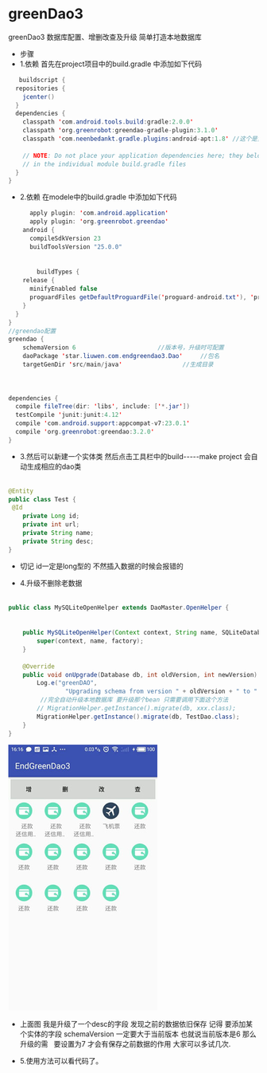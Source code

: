 # greenDao3
greenDao3 数据库配置、增删改查及升级 简单打造本地数据库


* 步骤
* 1.依赖 首先在project项目中的build.gradle 中添加如下代码


```java
   buildscript {
  repositories {
    jcenter()
  }
  dependencies {
    classpath 'com.android.tools.build:gradle:2.0.0'
    classpath 'org.greenrobot:greendao-gradle-plugin:3.1.0'
    classpath 'com.neenbedankt.gradle.plugins:android-apt:1.8' //这个是黄油刀的注解

    // NOTE: Do not place your application dependencies here; they belong
    // in the individual module build.gradle files
  }
}
```

* 2.依赖 在modele中的build.gradle 中添加如下代码


```java
      apply plugin: 'com.android.application'
      apply plugin: 'org.greenrobot.greendao'
    android {
      compileSdkVersion 23
      buildToolsVersion "25.0.0"
      
      
        buildTypes {
    release {
      minifyEnabled false
      proguardFiles getDefaultProguardFile('proguard-android.txt'), 'proguard-rules.pro'
    }
  }
}
//greendao配置
greendao {
    schemaVersion 6                       //版本号，升级时可配置
    daoPackage 'star.liuwen.com.endgreendao3.Dao'     //包名
    targetGenDir 'src/main/java'                 //生成目录
  
  
  
dependencies {
  compile fileTree(dir: 'libs', include: ['*.jar'])
  testCompile 'junit:junit:4.12'
  compile 'com.android.support:appcompat-v7:23.0.1'
  compile 'org.greenrobot:greendao:3.2.0'
}
```

* 3.然后可以新建一个实体类 然后点击工具栏中的build-----make project 会自动生成相应的dao类


```java

@Entity
public class Test {
 @Id
    private Long id;
    private int url;
    private String name;
    private String desc;
}
```

* 切记 id一定是long型的 不然插入数据的时候会报错的


* 4.升级不删除老数据 
```java

public class MySQLiteOpenHelper extends DaoMaster.OpenHelper {


    public MySQLiteOpenHelper(Context context, String name, SQLiteDatabase.CursorFactory factory) {
        super(context, name, factory);
    }

    @Override
    public void onUpgrade(Database db, int oldVersion, int newVersion) {
        Log.e("greenDAO",
                "Upgrading schema from version " + oldVersion + " to " + newVersion + " by migrating all tables data");
         //完全自动升级本地数据库 要升级那个bean 只需要调用下面这个方法 
        // MigrationHelper.getInstance().migrate(db, xxx.class);
        MigrationHelper.getInstance().migrate(db, TestDao.class);
    }
}
```

![](https://github.com/liuwen370494581/greenDao3/blob/master/image/IMG_0049_%E5%89%AF%E6%9C%AC.jpg) 

* 上面图 我是升级了一个desc的字段 发现之前的数据依旧保存 记得 要添加某个实体的字段  schemaVersion 一定要大于当前版本 也就说当前版本是6 那么升级的需   要设置为7  才会有保存之前数据的作用 大家可以多试几次.

* 5.使用方法可以看代码了。
